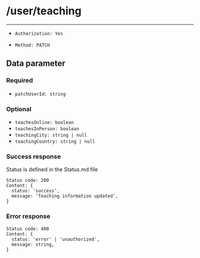# /user/teaching

---

- `Authorization: Yes`

- `Method: PATCH`

## Data parameter

### Required

- `patchUserId: string`

### Optional

- `teachesOnline: boolean`
- `teachesInPerson: boolean`
- `teachingCity: string | null`
- `teachingCountry: string | null`

### Success response

Status is defined in the Status.md file

```
Status code: 200
Content: {
  status: 'success',
  message: 'Teaching information updated',
}
```

### Error response

```
Status code: 400
Content: {
  status: 'error' | 'unauthorized',
  message: string,
}
```
